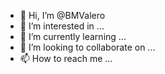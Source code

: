 - 👋 Hi, I’m @BMValero
- 👀 I’m interested in ...
- 🌱 I’m currently learning ...
- 💞️ I’m looking to collaborate on ...
- 📫 How to reach me ...

<!---
BMValero/BMValero is a ✨ special ✨ repository because its `README.md` (this file) appears on your GitHub profile.
You can click the Preview link to take a look at your changes.
--->
